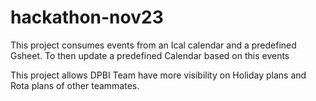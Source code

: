 # hackathon-nov23

This project consumes events from an Ical calendar and a predefined Gsheet. 
To then update a predefined Calendar based on this events

This project allows DPBI Team have more visibility on Holiday plans and Rota plans
of other teammates.

